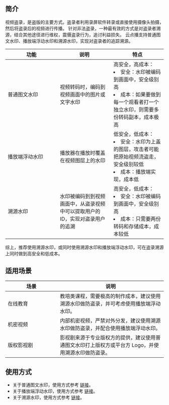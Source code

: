 ## 简介

视频盗录，是盗版的主要方式。盗录者利用录屏软件转录或直接使用摄像头拍摄，然后将盗录后的视频进行传播。
针对非法盗录，一种最有效的方式是对盗录者溯源，结合其他途径进行维权，震慑盗录行为，追讨利益损失。
云点播支持普通图文水印、播放端浮动水印和溯源水印，实现对盗录者的追踪溯源。

<table ><thead ><tr>
<th style="width:150px">功能</th><th >说明</th><th >特点</th></tr>

</thead><tbody ><tr>
<td>普通图文水印</td>
<td>视频转码时，编码到视频画面中的图片或文字水印</td>
<td>高安全，高成本：<li>安全：水印被编码到画面中，安全级别高</li>
<li>成本：如果要做到每一个观看者打一个独立水印，则需要多份转码副本，成本极高</li>
</td>
</tr>

<tr>
<td>播放端浮动水印</td>
<td>播放器在播放时覆盖在视频图层上的水印</td>
<td>低安全，低成本：<li>安全：水印为上盖的图层，攻击者可能把原始视频流盗走，安全级别较低</li>
<li>成本：播放端实现，成本低</li>
</td>
</tr>

<tr>
<td>溯源水印</td>
<td>水印被编码到到视频画面中，从盗录视频中可以提取用户的 ID，实现对盗录用户的追溯</td>
<td>高安全，低成本：<li>安全：水印被编码到画面中，安全级别高</li>
<li>成本：只需要两份转码和存储成本，成本较低</li>
</td>
</tr>

</tbody>
</table>



综上，推荐使用溯源水印，或同时使用溯源水印和播放端浮动水印，可在盗录溯源上同时做到高安全和低成本。

## 适用场景
<table ><thead ><tr>
<th style="width:150px">场景</th><th >说明</th></tr>

</thead><tbody ><tr>
<td>在线教育</td>
<td>教培类课程，需要极高的制作成本，建议使用溯源水印做防盗录，并可考虑使用播放端浮动水印。</td>
</tr>

<tr>
<td>机密视频</td>
<td>内部机密视频，严禁对外分发，建议使用溯源水印做防盗录，并配合使用播放端浮动水印。</td>
</tr>

<tr>
<td>版权影视剧</td>
<td>影视剧来源于专业版权方的提供，建议使用普通图文水印打上版权方或平台方 Logo，并使用溯源水印做防盗录。</td>
</tr>

</tbody>
</table>

 
## 使用方式

* 关于普通图文水印，使用方式参考 [链接](https://cloud.tencent.com/document/product/266/33479)。
* 关于播放端浮动水印，使用方式参考 [链接](https://cloud.tencent.com/document/product/266/58774#6.E3.80.81.E5.8A.A8.E6.80.81.E6.B0.B4.E5.8D.B0)。
* 关于溯源水印，使用方式参考 [链接](https://cloud.tencent.com/document/product/266/75789)。
